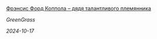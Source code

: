 <!--2024-10-17 14:30:09-->
<div class="yb">
  <a class="nodecor" href="/index.html?mir_kino/frensis_ford_koppola_dyadya_talantlivogo_plemyannika">
    <img class="preview" data-videoid="https://rutube.ru/play/embed/http://rutube.ru/video/8f6652517054390ddc7949f11c205030/" src="http://pic.rutubelist.ru/video/2024-10-17/e8/0e/e80e8cd464567eb8750cfe19eb2fa9aa.jpg" align="left" alt="">
  </a>
  <div class="inlbl text">
    <p><a class="nodecor" href="/index.html?mir_kino/frensis_ford_koppola_dyadya_talantlivogo_plemyannika">Фрэнсис Форд Коппола – дядя талантливого племянника</a></p>
    <p><i class="smaller2">GreenGrass</i></p>
    <i class="smaller3">2024-10-17</i>
  </div>
</div>
